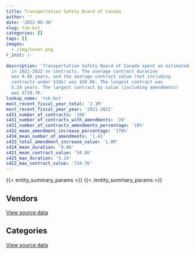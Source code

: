 ```yaml
---
title: Transportation Safety Board of Canada
author: ''
date: '2022-08-30'
slug: tsb-bst
categories: []
tags: []
images:
  - /img/cover.png
r_init: |-
  
description: 'Transportation Safety Board of Canada spent an estimated $3.1M
  in 2021-2022 on contracts. The average contract duration
  was 0.86 years, and the average contract value (not including
  contracts under $10k) was $50.8K. The longest contract was
  5.24 years. The largest contract by value (including amendments)
  was $734.7K.'
lookup_name: 'tsb-bst'
most_recent_fiscal_year_total: '3.1M'
most_recent_fiscal_year_year: '2021-2022'
s431_number_of_contracts: '286'
s431_number_of_contracts_with_amendments: '29'
s431_number_of_contracts_amendments_percentage: '10%'
s432_mean_amendment_increase_percentage: '170%'
s434_mean_number_of_amendments: '1.41'
s433_total_amendment_increase_value: '1.8M'
s424_mean_duration: '0.86'
s421_mean_contract_value: '50.8K'
s425_max_duration: '5.24'
s422_max_contract_value: '734.7K'
---
```


<script src="/rmarkdown-libs/htmlwidgets/htmlwidgets.js"></script>
<link href="/rmarkdown-libs/datatables-css/datatables-crosstalk.css" rel="stylesheet" />
<script src="/rmarkdown-libs/datatables-binding/datatables.js"></script>
<script src="/rmarkdown-libs/jquery/jquery-3.6.0.min.js"></script>
<link href="/rmarkdown-libs/dt-core-bootstrap/css/dataTables.bootstrap.min.css" rel="stylesheet" />
<link href="/rmarkdown-libs/dt-core-bootstrap/css/dataTables.bootstrap.extra.css" rel="stylesheet" />
<script src="/rmarkdown-libs/dt-core-bootstrap/js/jquery.dataTables.min.js"></script>
<script src="/rmarkdown-libs/dt-core-bootstrap/js/dataTables.bootstrap.min.js"></script>
<link href="/rmarkdown-libs/crosstalk/css/crosstalk.min.css" rel="stylesheet" />
<script src="/rmarkdown-libs/crosstalk/js/crosstalk.min.js"></script>
<script src="/rmarkdown-libs/htmlwidgets/htmlwidgets.js"></script>
<link href="/rmarkdown-libs/datatables-css/datatables-crosstalk.css" rel="stylesheet" />
<script src="/rmarkdown-libs/datatables-binding/datatables.js"></script>
<script src="/rmarkdown-libs/jquery/jquery-3.6.0.min.js"></script>
<link href="/rmarkdown-libs/dt-core-bootstrap/css/dataTables.bootstrap.min.css" rel="stylesheet" />
<link href="/rmarkdown-libs/dt-core-bootstrap/css/dataTables.bootstrap.extra.css" rel="stylesheet" />
<script src="/rmarkdown-libs/dt-core-bootstrap/js/jquery.dataTables.min.js"></script>
<script src="/rmarkdown-libs/dt-core-bootstrap/js/dataTables.bootstrap.min.js"></script>
<link href="/rmarkdown-libs/crosstalk/css/crosstalk.min.css" rel="stylesheet" />
<script src="/rmarkdown-libs/crosstalk/js/crosstalk.min.js"></script>

{{< entity_summary_params >}}
{{< /entity_summary_params >}}

## Vendors

<div id="htmlwidget-1" style="width:100%;height:auto;" class="datatables html-widget"></div>
<script type="application/json" data-for="htmlwidget-1">{"x":{"style":"bootstrap","filter":"none","vertical":false,"data":[["<a href=\"/vendors/altis_human_resources/\">Altis Human Resources<\/a>","<a href=\"/vendors/applied_electonics/\">Applied Electonics<\/a>","<a href=\"/vendors/asokan_business_interiors/\">Asokan Business Interiors<\/a>","<a href=\"/vendors/bell_canada/\">Bell Canada<\/a>","<a href=\"/vendors/blackberry/\">Blackberry<\/a>","<a href=\"/vendors/cellebrite/\">Cellebrite<\/a>","<a href=\"/vendors/charron_human_resources/\">Charron Human Resources<\/a>","<a href=\"/vendors/cision_canada/\">Cision Canada<\/a>","<a href=\"/vendors/cofomo/\">Cofomo<\/a>","<a href=\"/vendors/compagnie_amplexor_canada/\">Compagnie Amplexor Canada<\/a>","<a href=\"/vendors/compugen/\">Compugen<\/a>","<a href=\"/vendors/csdc_systems/\">CSDC Systems<\/a>","<a href=\"/vendors/dell_computer/\">Dell Computer<\/a>","<a href=\"/vendors/donna_cona/\">Donna Cona<\/a>","<a href=\"/vendors/dynabook_canada/\">Dynabook Canada<\/a>","<a href=\"/vendors/ecole_de_langues_abce/\">Ecole De Langues Abce<\/a>","<a href=\"/vendors/excel_human_resources/\">Excel Human Resources<\/a>","<a href=\"/vendors/fca_canada/\">FCA Canada<\/a>","<a href=\"/vendors/flightsafety_canada/\">FlightSafety Canada<\/a>","<a href=\"/vendors/ford_motor_company/\">Ford Motor Company<\/a>","<a href=\"/vendors/general_electric_canada/\">General Electric Canada<\/a>","<a href=\"/vendors/grand_toy/\">Grand Toy<\/a>","<a href=\"/vendors/hitachi_data_systems/\">Hitachi Data Systems<\/a>","<a href=\"/vendors/honeywell/\">Honeywell<\/a>","<a href=\"/vendors/hypertec/\">Hypertec<\/a>","<a href=\"/vendors/integra_networks/\">Integra Networks<\/a>","<a href=\"/vendors/kf_aerospace/\">KF Aerospace<\/a>","<a href=\"/vendors/l3harris/\">L3Harris<\/a>","<a href=\"/vendors/lionbridge/\">Lionbridge<\/a>","<a href=\"/vendors/maxsys_staffing_and_consulting/\">Maxsys Staffing and Consulting<\/a>","<a href=\"/vendors/microsoft_canada/\">Microsoft Canada<\/a>","<a href=\"/vendors/mitsubishi_motor_sales/\">Mitsubishi Motor Sales<\/a>","<a href=\"/vendors/nations_translation_group/\">Nations Translation Group<\/a>","<a href=\"/vendors/newfound_recruiting/\">Newfound Recruiting<\/a>","<a href=\"/vendors/nisha_techonologies/\">Nisha Techonologies<\/a>","<a href=\"/vendors/northern_micro/\">Northern Micro<\/a>","<a href=\"/vendors/nova_networks/\">Nova Networks<\/a>","<a href=\"/vendors/qmr/\">QMR<\/a>","<a href=\"/vendors/rhea/\">RHEA<\/a>","<a href=\"/vendors/samson_associes/\">Samson Associes<\/a>","<a href=\"/vendors/sas_institute/\">SAS Institute<\/a>","<a href=\"/vendors/sharp_electronics/\">Sharp Electronics<\/a>","<a href=\"/vendors/simex_defence/\">Simex Defence<\/a>","<a href=\"/vendors/softchoice/\">Softchoice<\/a>","<a href=\"/vendors/subaru_canada/\">Subaru Canada<\/a>","<a href=\"/vendors/toyota/\">Toyota<\/a>","<a href=\"/vendors/westjet/\">Westjet<\/a>","<a href=\"/vendors/wpp_group_canada_communications/\">WPP Group Canada Communications<\/a>","<a href=\"/vendors/zernam_enterprise/\">Zernam Enterprise<\/a>"],[51005.96,79608.3,null,null,null,null,18213.97,19775,null,2913.75,null,2510.48,286376.2,43209.95,null,null,null,28106,null,100271.59,18332.45,25901.04,null,null,27854.64,96577.39,null,369.53,28717.52,null,87509.33,null,null,null,57911.29,87403.62,20281.53,24834.6,null,15828.38,10372.66,32896.04,null,null,29544.42,34251.48,null,null,30459.15],[113180.33,null,24742.76,42625.84,null,null,3291.68,null,94919.09,null,null,null,76858.45,56680.33,null,null,0,null,14952.14,72241.25,100828.45,null,null,null,23342.14,13491.04,18553.5,44907.44,28796.2,20833.25,11914.9,43867.56,null,98717.54,100464.32,null,null,null,null,25792.57,33761.97,39330.74,null,19474.18,58993.97,null,null,null,null],[76851.55,null,17918.85,null,14394.81,14837.06,null,13560,533472.63,null,34542.87,null,21406.87,182358.42,33419.09,12928.5,null,null,null,null,null,null,75258,51341.03,21796.39,16277,null,16975.69,2911.09,null,50569.05,null,243364.28,null,null,337087.27,null,null,null,null,null,39223.28,38514.92,66219.63,null,null,14336.7,null,null],[28284.09,null,19890.68,null,2668.95,2977.17,null,null,373730.38,null,13070.28,null,135618.28,276185.98,137429.84,null,39249,null,null,null,null,null,null,null,null,15658.51,null,8430.01,null,null,50569.05,null,59928.47,null,null,null,null,null,39939.85,null,null,33889.09,null,67006.1,null,null,null,27674.91,null]],"container":"<table class=\"table table-striped table-hover row-border order-column display\">\n  <thead>\n    <tr>\n      <th>Vendor<\/th>\n      <th>2018-2019<\/th>\n      <th>2019-2020<\/th>\n      <th>2020-2021<\/th>\n      <th>2021-2022<\/th>\n    <\/tr>\n  <\/thead>\n<\/table>","options":{"order":[[4,"desc"]],"pageLength":10,"autoWidth":true,"columnDefs":[{"targets":1,"render":"function(data, type, row, meta) {\n    return type !== 'display' ? data : DTWidget.formatCurrency(data, \"$\", 2, 3, \",\", \".\", true, null);\n  }"},{"targets":2,"render":"function(data, type, row, meta) {\n    return type !== 'display' ? data : DTWidget.formatCurrency(data, \"$\", 2, 3, \",\", \".\", true, null);\n  }"},{"targets":3,"render":"function(data, type, row, meta) {\n    return type !== 'display' ? data : DTWidget.formatCurrency(data, \"$\", 2, 3, \",\", \".\", true, null);\n  }"},{"targets":4,"render":"function(data, type, row, meta) {\n    return type !== 'display' ? data : DTWidget.formatCurrency(data, \"$\", 2, 3, \",\", \".\", true, null);\n  }"},{"width":"16%","targets":[1,2,3,4]},{"className":"dt-right","targets":[1,2,3,4]}],"orderClasses":false}},"evals":["options.columnDefs.0.render","options.columnDefs.1.render","options.columnDefs.2.render","options.columnDefs.3.render"],"jsHooks":[]}</script>
<p class="text-right">
<a href="https://github.com/GoC-Spending/contracts-data/tree/main/data/out/departments/tsb-bst/summary_by_fiscal_year_by_vendor.csv" class="source-data-link btn btn-link">View source data</a>
</p>

## Categories

<div id="htmlwidget-2" style="width:100%;height:auto;" class="datatables html-widget"></div>
<script type="application/json" data-for="htmlwidget-2">{"x":{"style":"bootstrap","filter":"none","vertical":false,"data":[["<a href=\"/categories/facilities_and_construction/\">Facilities and construction<\/a>","<a href=\"/categories/office_management/\">Office management<\/a>","<a href=\"/categories/professional_services/\">Professional services<\/a>","<a href=\"/categories/information_technology/\">Information technology<\/a>","<a href=\"/categories/transportation_and_logistics/\">Transportation and logistics<\/a>","<a href=\"/categories/industrial_products_and_services/\">Industrial products and services<\/a>","<a href=\"/categories/human_capital/\">Human capital<\/a>"],[22765.05,43885.07,971691.7,1183405.32,198946.08,118304.11,66898.75],[null,49120.63,1295740.98,879675.67,181893.93,117789.33,112801.59],[null,53026.26,1191910.24,1643245.04,157491.61,94291.54,124125.65],[null,106624.87,1414925.58,1544582.5,16597.44,7299.34,42214.57]],"container":"<table class=\"table table-striped table-hover row-border order-column display\">\n  <thead>\n    <tr>\n      <th>Category<\/th>\n      <th>2018-2019<\/th>\n      <th>2019-2020<\/th>\n      <th>2020-2021<\/th>\n      <th>2021-2022<\/th>\n    <\/tr>\n  <\/thead>\n<\/table>","options":{"order":[[4,"desc"]],"dom":"t","pageLength":30,"autoWidth":true,"columnDefs":[{"targets":1,"render":"function(data, type, row, meta) {\n    return type !== 'display' ? data : DTWidget.formatCurrency(data, \"$\", 2, 3, \",\", \".\", true, null);\n  }"},{"targets":2,"render":"function(data, type, row, meta) {\n    return type !== 'display' ? data : DTWidget.formatCurrency(data, \"$\", 2, 3, \",\", \".\", true, null);\n  }"},{"targets":3,"render":"function(data, type, row, meta) {\n    return type !== 'display' ? data : DTWidget.formatCurrency(data, \"$\", 2, 3, \",\", \".\", true, null);\n  }"},{"targets":4,"render":"function(data, type, row, meta) {\n    return type !== 'display' ? data : DTWidget.formatCurrency(data, \"$\", 2, 3, \",\", \".\", true, null);\n  }"},{"width":"16%","targets":[1,2,3,4]},{"className":"dt-right","targets":[1,2,3,4]}],"orderClasses":false,"lengthMenu":[10,25,30,50,100]}},"evals":["options.columnDefs.0.render","options.columnDefs.1.render","options.columnDefs.2.render","options.columnDefs.3.render"],"jsHooks":[]}</script>
<p class="text-right">
<a href="https://github.com/GoC-Spending/contracts-data/tree/main/data/out/departments/tsb-bst/summary_by_fiscal_year_by_category.csv" class="source-data-link btn btn-link">View source data</a>
</p>
